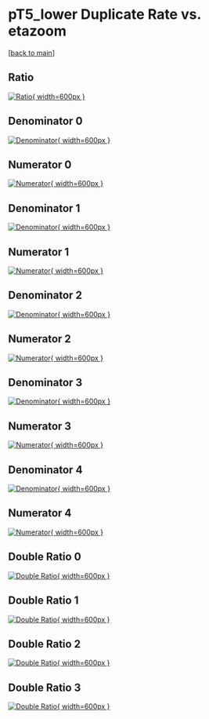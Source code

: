 # pT5_lower Duplicate Rate vs. etazoom

[[back to main](./)]



## Ratio

[![Ratio](../mtv/var/pT5_lower_duplrate_etazoom.png){ width=600px }](../mtv/var/pT5_lower_duplrate_etazoom.pdf)

## Denominator 0

[![Denominator](../mtv/den/pT5_lower_duplrate_etazoom_den0.png){ width=600px }](../mtv/den/pT5_lower_duplrate_etazoom_den0.pdf)

## Numerator 0

[![Numerator](../mtv/num/pT5_lower_duplrate_etazoom_num0.png){ width=600px }](../mtv/num/pT5_lower_duplrate_etazoom_num0.pdf)

## Denominator 1

[![Denominator](../mtv/den/pT5_lower_duplrate_etazoom_den1.png){ width=600px }](../mtv/den/pT5_lower_duplrate_etazoom_den1.pdf)

## Numerator 1

[![Numerator](../mtv/num/pT5_lower_duplrate_etazoom_num1.png){ width=600px }](../mtv/num/pT5_lower_duplrate_etazoom_num1.pdf)

## Denominator 2

[![Denominator](../mtv/den/pT5_lower_duplrate_etazoom_den2.png){ width=600px }](../mtv/den/pT5_lower_duplrate_etazoom_den2.pdf)

## Numerator 2

[![Numerator](../mtv/num/pT5_lower_duplrate_etazoom_num2.png){ width=600px }](../mtv/num/pT5_lower_duplrate_etazoom_num2.pdf)

## Denominator 3

[![Denominator](../mtv/den/pT5_lower_duplrate_etazoom_den3.png){ width=600px }](../mtv/den/pT5_lower_duplrate_etazoom_den3.pdf)

## Numerator 3

[![Numerator](../mtv/num/pT5_lower_duplrate_etazoom_num3.png){ width=600px }](../mtv/num/pT5_lower_duplrate_etazoom_num3.pdf)

## Denominator 4

[![Denominator](../mtv/den/pT5_lower_duplrate_etazoom_den4.png){ width=600px }](../mtv/den/pT5_lower_duplrate_etazoom_den4.pdf)

## Numerator 4

[![Numerator](../mtv/num/pT5_lower_duplrate_etazoom_num4.png){ width=600px }](../mtv/num/pT5_lower_duplrate_etazoom_num4.pdf)

## Double Ratio 0

[![Double Ratio](../mtv/ratio/pT5_lower_duplrate_etazoom_ratio0.png){ width=600px }](../mtv/ratio/pT5_lower_duplrate_etazoom_ratio0.pdf)

## Double Ratio 1

[![Double Ratio](../mtv/ratio/pT5_lower_duplrate_etazoom_ratio1.png){ width=600px }](../mtv/ratio/pT5_lower_duplrate_etazoom_ratio1.pdf)

## Double Ratio 2

[![Double Ratio](../mtv/ratio/pT5_lower_duplrate_etazoom_ratio2.png){ width=600px }](../mtv/ratio/pT5_lower_duplrate_etazoom_ratio2.pdf)

## Double Ratio 3

[![Double Ratio](../mtv/ratio/pT5_lower_duplrate_etazoom_ratio3.png){ width=600px }](../mtv/ratio/pT5_lower_duplrate_etazoom_ratio3.pdf)

